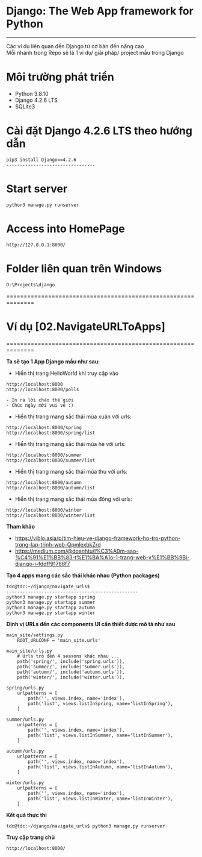 # Django: The Web App framework for Python
-------------------------------------------------------------------------
Các ví dụ liên quan đến Django từ cơ bản đến nâng cao<br/>
Mỗi nhánh trong Repo sẽ là 1 ví dụ/ giải pháp/ project mẫu trong Django

# Môi trường phát triển
- Python 3.8.10
- Django 4.2.6 LTS
- SQLite3

# Cài đặt Django 4.2.6 LTS theo hướng dẫn
```shell
pip3 install Django==4.2.6
---------------------------------

```

# Start server
```shell
python3 manage.py runserver
```

# Access into HomePage
```shell
http://127.0.0.1:8000/
```

# Folder liên quan trên Windows
```
D:\Projects\django
```

==============================================================

# Ví dụ [02.NavigateURLToApps]
==============================================================

**Ta sẽ tạo 1 App Django mẫu như sau:**<br/>
- Hiển thị trang HelloWorld khi truy cập vào 
```shell
http://localhost:8000
http://localhost:8000/polls
```
	- In ra lời chào thế giới
	- Chúc ngày mới vui vẻ :)

- Hiển thị trang mang sắc thái mùa xuân với urls:
```shell
http://localhost:8000/spring
http://localhost:8000/spring/list
```

- Hiển thị trang mang sắc thái mùa hè với urls:
```shell
http://localhost:8000/summer
http://localhost:8000/summer/list
```

- Hiển thị trang mang sắc thái mùa thu với urls:
```shell
http://localhost:8000/autumn
http://localhost:8000/autumn/list
```

- Hiển thị trang mang sắc thái mùa đông với urls:
```shell
http://localhost:8000/winter
http://localhost:8000/winter/list
```


**Tham khảo**
- https://viblo.asia/p/tim-hieu-ve-django-framework-ho-tro-python-trong-lap-trinh-web-QpmlexbkZrd
- https://medium.com/@doanhtu/l%C3%A0m-sao-%C4%91%E1%BB%83-t%E1%BA%A1o-1-trang-web-v%E1%BB%9Bi-django-i-fddff91786f7

**Tạo 4 apps mang các sắc thái khác nhau (Python packages)**
```shell
tdc@tdc:~/django/navigate_urls$
-------------------------------------------------
python3 manage.py startapp spring
python3 manage.py startapp summer
python3 manage.py startapp autumn
python3 manage.py startapp winter
```

**Định vị URLs đến các components UI cần thiết được mô tả như sau**
```shell
main_site/settings.py
	ROOT_URLCONF = 'main_site.urls'

main_site/urls.py
    # Urls trỏ đến 4 seasons khác nhau ...
    path('spring/', include('spring.urls')),
    path('summer/', include('summer.urls')),
    path('autumn/', include('autumn.urls')),
    path('winter/', include('winter.urls')),
	
spring/urls.py
	urlpatterns = [
		path('', views.index, name='index'),
		path('list', views.listInSpring, name='listInSpring'),
	]

summer/urls.py
	urlpatterns = [
		path('', views.index, name='index'),
		path('list', views.listInSummer, name='listInSummer'),
	]

autumn/urls.py
	urlpatterns = [
    	path('', views.index, name='index'),
    	path('list', views.listInAutumn, name='listInAutumn'),
	]

winter/urls.py
	urlpatterns = [
		path('', views.index, name='index'),
		path('list', views.listInWinter, name='listInWinter'),
	]
```

**Kết quả thực thi**<br/>
```shell
tdc@tdc:~/django/navigate_urls$ python3 manage.py runserver
```

**Truy cập trang chủ**
```shell
http://localhost:8000/
```